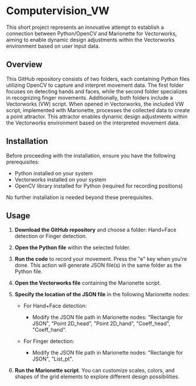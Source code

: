 # Computervision_VW
This short project represents an innovative attempt to establish a connection between Python/OpenCV and Marionette for Vectorworks, aiming to enable dynamic design adjustments within the Vectorworks environment based on user input data.


## Overview

This GitHub repository consists of two folders, each containing Python files utilizing OpenCV to capture and interpret movement data. 
The first folder focuses on detecting hands and faces, while the second folder specializes in recognizing finger movements. 
Additionally, both folders include a Vectorworks (VW) script. When opened in Vectorworks, the included VW script, implemented with Marionette, processes the collected data to create a point attractor. 
This attractor enables dynamic design adjustments within the Vectorworks environment based on the interpreted movement data.


## Installation

Before proceeding with the installation, ensure you have the following prerequisites:

- Python installed on your system
- Vectorworks installed on your system
- OpenCV library installed for Python (required for recording positions)

No further installation is needed beyond these prerequisites.



## Usage


1. **Download the GitHub repository** and choose a folder: Hand+Face detection or Finger detection.

2. **Open the Python file** within the selected folder.

3. **Run the code** to record your movement. Press the "e" key when you're done. This action will generate JSON file(s) in the same folder as the Python file.

4. **Open the Vectorworks file** containing the Marionette script.

5. **Specify the location of the JSON file** in the following Marionette nodes:

   - For Hand+Face detection:
     - Modify the JSON file path in Marionette nodes: "Rectangle for JSON", "Point 2D_head", "Point 2D_hand", "Coeff_head", "Coeff_hand".

   - For Finger detection:
     - Modify the JSON file path in Marionette nodes: "Rectangle for JSON", "List_pt".

6. **Run the Marionette script**. You can customize scales, colors, and shapes of the grid elements to explore different design possibilities.



